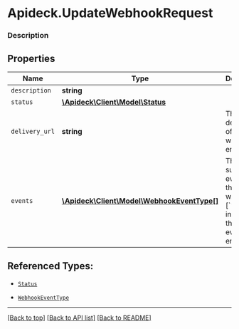 # Apideck.UpdateWebhookRequest

### Description

## Properties
Name | Type | Description | Notes
------------ | ------------- | ------------- | -------------
`description` | **string** |  | [optional] 
`status` | [**\Apideck\Client\Model\Status**](Status.md) |  | [optional] 
`delivery_url` | **string** | The delivery url of the webhook endpoint. | [optional] 
`events` | [**\Apideck\Client\Model\WebhookEventType[]**](WebhookEventType.md) | The list of subscribed events for this webhook. [&#x60;*&#x60;] indicates that all events are enabled. | [optional] 





## Referenced Types:

* [`Status`](Status.md)

* [`WebhookEventType`](WebhookEventType.md)

---

[[Back to top]](#) [[Back to API list]](../../../../README.md#documentation-for-api-endpoints) [[Back to README]](../../../../README.md)



